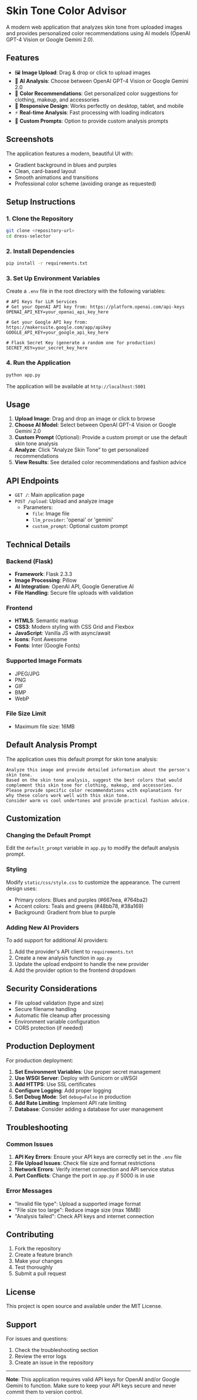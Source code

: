 # Skin Tone Color Advisor

A modern web application that analyzes skin tone from uploaded images and provides personalized color recommendations using AI models (OpenAI GPT-4 Vision or Google Gemini 2.0).

## Features

- 🖼️ **Image Upload**: Drag & drop or click to upload images
- 🤖 **AI Analysis**: Choose between OpenAI GPT-4 Vision or Google Gemini 2.0
- 🎨 **Color Recommendations**: Get personalized color suggestions for clothing, makeup, and accessories
- 📱 **Responsive Design**: Works perfectly on desktop, tablet, and mobile
- ⚡ **Real-time Analysis**: Fast processing with loading indicators
- 🔧 **Custom Prompts**: Option to provide custom analysis prompts

## Screenshots

The application features a modern, beautiful UI with:
- Gradient background in blues and purples
- Clean, card-based layout
- Smooth animations and transitions
- Professional color scheme (avoiding orange as requested)

## Setup Instructions

### 1. Clone the Repository
```bash
git clone <repository-url>
cd dress-selector
```

### 2. Install Dependencies
```bash
pip install -r requirements.txt
```

### 3. Set Up Environment Variables
Create a `.env` file in the root directory with the following variables:

```env
# API Keys for LLM Services
# Get your OpenAI API key from: https://platform.openai.com/api-keys
OPENAI_API_KEY=your_openai_api_key_here

# Get your Google API key from: https://makersuite.google.com/app/apikey
GOOGLE_API_KEY=your_google_api_key_here

# Flask Secret Key (generate a random one for production)
SECRET_KEY=your_secret_key_here
```

### 4. Run the Application
```bash
python app.py
```

The application will be available at `http://localhost:5001`

## Usage

1. **Upload Image**: Drag and drop an image or click to browse
2. **Choose AI Model**: Select between OpenAI GPT-4 Vision or Google Gemini 2.0
3. **Custom Prompt** (Optional): Provide a custom prompt or use the default skin tone analysis
4. **Analyze**: Click "Analyze Skin Tone" to get personalized recommendations
5. **View Results**: See detailed color recommendations and fashion advice

## API Endpoints

- `GET /`: Main application page
- `POST /upload`: Upload and analyze image
  - Parameters:
    - `file`: Image file
    - `llm_provider`: 'openai' or 'gemini'
    - `custom_prompt`: Optional custom prompt

## Technical Details

### Backend (Flask)
- **Framework**: Flask 2.3.3
- **Image Processing**: Pillow
- **AI Integration**: OpenAI API, Google Generative AI
- **File Handling**: Secure file uploads with validation

### Frontend
- **HTML5**: Semantic markup
- **CSS3**: Modern styling with CSS Grid and Flexbox
- **JavaScript**: Vanilla JS with async/await
- **Icons**: Font Awesome
- **Fonts**: Inter (Google Fonts)

### Supported Image Formats
- JPEG/JPG
- PNG
- GIF
- BMP
- WebP

### File Size Limit
- Maximum file size: 16MB

## Default Analysis Prompt

The application uses this default prompt for skin tone analysis:

```
Analyze this image and provide detailed information about the person's skin tone. 
Based on the skin tone analysis, suggest the best colors that would complement this skin tone for clothing, makeup, and accessories. 
Please provide specific color recommendations with explanations for why these colors work well with this skin tone.
Consider warm vs cool undertones and provide practical fashion advice.
```

## Customization

### Changing the Default Prompt
Edit the `default_prompt` variable in `app.py` to modify the default analysis prompt.

### Styling
Modify `static/css/style.css` to customize the appearance. The current design uses:
- Primary colors: Blues and purples (#667eea, #764ba2)
- Accent colors: Teals and greens (#48bb78, #38a169)
- Background: Gradient from blue to purple

### Adding New AI Providers
To add support for additional AI providers:
1. Add the provider's API client to `requirements.txt`
2. Create a new analysis function in `app.py`
3. Update the upload endpoint to handle the new provider
4. Add the provider option to the frontend dropdown

## Security Considerations

- File upload validation (type and size)
- Secure filename handling
- Automatic file cleanup after processing
- Environment variable configuration
- CORS protection (if needed)

## Production Deployment

For production deployment:

1. **Set Environment Variables**: Use proper secret management
2. **Use WSGI Server**: Deploy with Gunicorn or uWSGI
3. **Add HTTPS**: Use SSL certificates
4. **Configure Logging**: Add proper logging
5. **Set Debug Mode**: Set `debug=False` in production
6. **Add Rate Limiting**: Implement API rate limiting
7. **Database**: Consider adding a database for user management

## Troubleshooting

### Common Issues

1. **API Key Errors**: Ensure your API keys are correctly set in the `.env` file
2. **File Upload Issues**: Check file size and format restrictions
3. **Network Errors**: Verify internet connection and API service status
4. **Port Conflicts**: Change the port in `app.py` if 5000 is in use

### Error Messages

- "Invalid file type": Upload a supported image format
- "File size too large": Reduce image size (max 16MB)
- "Analysis failed": Check API keys and internet connection

## Contributing

1. Fork the repository
2. Create a feature branch
3. Make your changes
4. Test thoroughly
5. Submit a pull request

## License

This project is open source and available under the MIT License.

## Support

For issues and questions:
1. Check the troubleshooting section
2. Review the error logs
3. Create an issue in the repository

---

**Note**: This application requires valid API keys for OpenAI and/or Google Gemini to function. Make sure to keep your API keys secure and never commit them to version control. 